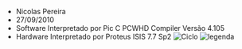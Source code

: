 
- Nicolas Pereira
- 27/09/2010
- Software Interpretado por Pic C PCWHD Compiler Versão 4.105
- Hardware Interpretado por Proteus ISIS 7.7 Sp2
![Ciclo](https://i.ibb.co/YRXNbnf/ciclo.jpg)
![legenda](https://i.ibb.co/1R4NQnz/legenda.jpg)  
